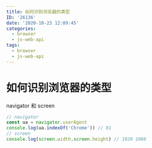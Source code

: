 ```yaml
---
title: 如何识别浏览器的类型
ID: '26136'
date: '2020-10-23 12:09:45'
categories:
  - browser
  - js-web-api
tags:
  - browser
  - js-web-api
---
```


# 如何识别浏览器的类型

navigator 和 screen

``` js 
// navigator
const ua = navigator.userAgent
console.log(ua.indexOf('Chrome')) // 81
// screen
console.log(screen.width,screen.height) // 1920 1080
```
 
 
 
 
 
 

